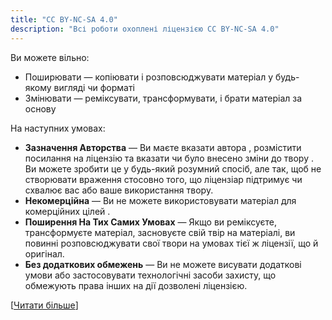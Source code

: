 ```yaml
---
title: "CC BY-NC-SA 4.0"
description: "Всі роботи охоплені ліцензією CC BY-NC-SA 4.0"
---
```


Ви можете вільно:
- Поширювати — копіювати і розповсюджувати матеріал у будь-якому вигляді чи форматі
- Змінювати — реміксувати, трансформувати, і брати матеріал за основу

На наступних умовах:
- **Зазначення Авторства** — Ви маєте вказати автора , розмістити посилання на ліцензію та вказати чи було внесено зміни до твору . Ви можете зробити це у будь-який розумний спосіб, але так, щоб не створювати враження стосовно того, що ліцензіар підтримує чи схвалює вас або ваше використання твору.
- **Некомерційна** — Ви не можете використовувати матеріал для комерційних цілей .
- **Поширення На Тих Самих Умовах** — Якщо ви реміксуєте, трансформуєте матеріал, засновуєте свій твір на матеріалі, ви повинні розповсюджувати свої твори на умовах тієї ж ліцензії, що й оригінал.
- **Без додаткових обмежень** — Ви не можете висувати додаткові умови або застосовувати технологічні засоби захисту, що обмежують права інших на дії дозволені ліцензією.

[[Читати більше](https://creativecommons.org/licenses/by-nc-sa/4.0/deed.uk)]